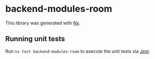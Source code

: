 # backend-modules-room

This library was generated with [Nx](https://nx.dev).

## Running unit tests

Run `nx test backend-modules-room` to execute the unit tests via [Jest](https://jestjs.io).
